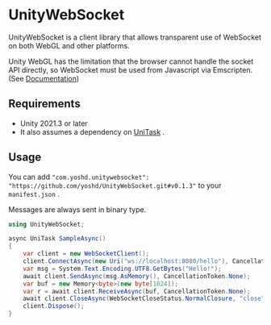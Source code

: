 # UnityWebSocket

UnityWebSocket is a client library that allows transparent use of WebSocket on both WebGL and other platforms.

Unity WebGL has the limitation that the browser cannot handle the socket API directly, so WebSocket must be used from Javascript via Emscripten. (See [Documentation](https://docs.unity3d.com/2021.3/Documentation/Manual/webgl-networking.html))

## Requirements

- Unity 2021.3 or later
- It also assumes a dependency on [UniTask](https://github.com/Cysharp/UniTask) .

## Usage

You can add `"com.yoshd.unitywebsocket": "https://github.com/yoshd/UnityWebSocket.git#v0.1.3"` to your `manifest.json` .

Messages are always sent in binary type.

```cs
using UnityWebSocket;

async UniTask SampleAsync()
{
    var client = new WebSocketClient();
    client.ConnectAsync(new Uri("ws://localhost:8080/hello"), CancellationToken.None);
    var msg = System.Text.Encoding.UTF8.GetBytes("Hello!");
    await client.SendAsync(msg.AsMemory(), CancellationToken.None);
    var buf = new Memory<byte>(new byte[1024]);
    var r = await client.ReceiveAsync(buf, CancellationToken.None);
    await client.CloseAsync(WebSocketCloseStatus.NormalClosure, "close", CancellationToken.None);
    client.Dispose();
}
```
